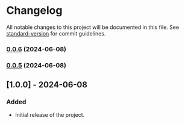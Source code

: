 # Changelog

All notable changes to this project will be documented in this file. See [standard-version](https://github.com/conventional-changelog/standard-version) for commit guidelines.

### [0.0.6](https://github.com/dmitryb25/sandstorm-extensitions-pack/compare/v0.0.5...v0.0.6) (2024-06-08)

### [0.0.5](https://github.com/dmitryb25/sandstorm-extensitions-pack/compare/v0.0.4...v0.0.5) (2024-06-08)

## [1.0.0] - 2024-06-08
### Added
- Initial release of the project.
